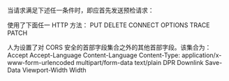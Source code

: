


当请求满足下述任一条件时，即应首先发送预检请求：

使用了下面任一 HTTP 方法：
PUT
DELETE
CONNECT
OPTIONS
TRACE
PATCH

人为设置了对 CORS 安全的首部字段集合之外的其他首部字段。该集合为：
Accept
Accept-Language
Content-Language
Content-Type:
    application/x-www-form-urlencoded
    multipart/form-data
    text/plain
DPR
Downlink
Save-Data
Viewport-Width
Width

